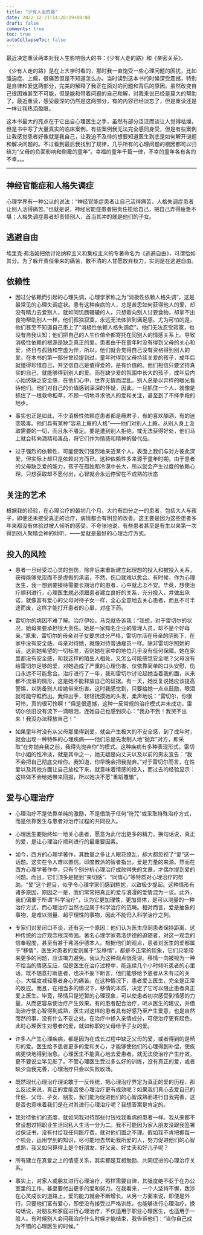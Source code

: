 ```yaml
---
title: "少有人走的路"
date: 2022-12-21T14:28:19+08:00
draft: false
comments: true
toc: true
autoCollapseToc: false
---
```


最近决定重读两本对我人生影响很大的书：《少有人走的路》和《亲密关系》。

《少有人走的路》是在上大学时看的，那时我一直饱受一些心理问题的困扰，比如强迫症、上瘾，很痛苦但是不知道怎么办。当时读到这本书的时候深受震撼，特别是自律和爱这两部分，完美的解释了我正在面对的问题和背后的原因。虽然改变自己很困难甚至不可能，但是能和带着问题的自己和解，对我来说已经是莫大的帮助了。最近重读，感受最深的仍然是这两部分，有的内容已经淡忘了，但是重读还是一样让我热泪盈眶。

这本书最大的亮点在于它出自心理医生之手，虽然有部分泛泛而谈让人觉得枯燥，但是书中写了大量真实的临床案例，有些案例我无法完全感同身受，但是有些案例让我感觉患者好像就是我自己，让我迫不及待的想要知道医生到底是如何解开谜题和解决问题的。不过看到最后我找到了规律，几乎所有的心理问题的根因都可以归结为“父母的负面影响和倒霉的童年”。幸福的童年千篇一律，不幸的童年各有各的不幸。。。

---

## 神经官能症和人格失调症

心理学界有一种公认的说法：“神经官能症患者让自己活得痛苦，人格失调症患者让别人活得痛苦。”也就是说，神经官能症患者把责任揽给自己，把自己弄得疲惫不堪；人格失调症患者却责怪别人，首当其冲的就是他们的子女。

## 逃避自由

埃里克·弗洛姆把他讨论纳粹主义和集权主义的专著命名为《逃避自由》，可谓恰如其分。为了躲开责任带来的痛苦，数不清的人甘愿放弃权力，实则是在逃避自由。

## 依赖性

* 因过分依赖而引起的心理失调，心理学家称之为“消极性依赖人格失调”，这是最常见的心理失调症状。患有这种疾病的人，总是苦思如何获得他人的爱，却没有精力去爱别人，就如同饥肠辘辘的人，只想着向别人讨要食物，却拿不出食物帮助别人一样。他们孤独寂寞，永远无法体验到满足感。尤为可怕的是，他们甚至不知道自己患上了“消极性依赖人格失调症”。他们无法忍受寂寞，也没有自我认知；他们把自己的人生价值全都寄托在同别人的情感关系上。导致消极性依赖的根源是缺乏真正的爱。患者由于在童年时没有得到父母的关心和爱，终日与孤独和空虚为伴，所以，他们就会觉得自己没有资格得到别人的爱。在本书的第一部分曾经提到过，童年时得到父母持续关爱的孩子，成年后就懂得珍惜自己，并坚信自己是值得爱的，是有价值的。他们相信只要坚持真实的自己，就能够得到别人的爱。而在缺少爱的氛围中长大的孩子，成年后内心始终缺乏安全感，在他们心中，世界无情而混乱，别人总是以异样的眼光看待他们。他们对自己的价值感到深深的怀疑，因此，一旦抓住一个人，就像是抓住了一根救命稻草，不顾一切地寻求他人的爱和关注，甚至到了不择手段的地步。

* 事实也正是如此，不少消极性依赖症患者都是瘾君子，有的喜欢酗酒，有的迷恋吸毒。他们具有某种“容易上瘾的人格”——他们对别人上瘾，从别人身上汲取需要的一切，而且永不餍足。要是遭到别人拒绝，或无法获得好处，他们马上就会转向酒精和毒品，将它们作为情感和精神的替代品。

* 过于强烈的依赖性，可能使我们强烈地亲近某个人，表面上我们与对方彼此深爱，但实际上却只是依赖对方而已。这种依赖性多来源于童年时期，由于患者的父母缺乏爱的能力，孩子在孤独和冷漠中长大，所以就会产生过度的依赖心理。只想获取却不愿付出，心智就会永远停留在不成熟的状态

## 关注的艺术

根据我的经验，在心理治疗的最初几个月，大约有四分之一的患者，包括大人与孩子，即便还未接受真正的治疗，病情都会有明显的改善。这主要是因为这些患者多年来都没有体验过被人倾听的感受。不夸张地说，有些患者甚至是有生以来第一次得到别人聚精会神的倾听。——爱就是最好的心理治疗方式。

## 投入的风险

* 患者一旦经受过心灵的创伤，除非后来重新建立起理想的投入和被投入关系，获得能够兑现而不是虚假的承诺，不然，伤口就难以愈合。有时候，作为心理医生，我一想到要接待需要长期治疗的患者，心中就忐忑不安。毕竟，想使治疗顺利进行，心理医生就必须跟患者建立良好的关系，充分投入，并做出承诺，就像富有爱心的父母对待子女一样，全心全意地去关心患者，而且不可半途而废，这样才能打开患者的心扉，对症下药。

* 雷切尔的病因不难了解。治疗伊始，马克就告诉我：“我想，对于雷切尔的状况，她母亲要承担很大责任。她是一家知名企业的管理人员，却不是个好母亲。”原来，雷切尔的母亲对子女要求过分严格，雷切尔活在母亲的阴影下，在家中没有安全感。母亲对待她，就像对待普通雇员一样。除非雷切尔照她的话，达到她希望的一切标准，否则她在家中的地位几乎没有任何保障。她在家里都没有安全感，和我这样的陌生人相处，又怎么可能感觉安全呢？父母没有给雷切尔足够的爱，对她造成了严重的心理伤害，仅依靠简单的口头安慰，伤口永远不可能愈合。治疗进行了一年，我和雷切尔讨论起她当着我的面，从来都不流泪的情形，这是她不能释放自己的证据。有一天，她反复说她应该提高警惕，以防备别人给她带来伤害。这时我感觉到，只要给她一点点鼓励，眼泪就可能夺眶而出。我伸出手，轻轻抚摸她的头发，柔声地说：“雷切尔，你很可怜，真的很可怜啊！”但是很遗憾，这种一反常规的治疗模式并未成功，雷切尔依旧没有流下一滴眼泪，连她自己也感到灰心：“我办不到！我哭不出来！我没办法释放自己！”

* 如果童年时没有从父母那里得到爱，就会产生极大的不安全感，到了成年时，就会出现一种特殊的心理疾病——他们总是先发制人地“抛弃”对方，即采取“在你抛弃我之前，我得先抛弃你”的模式。这种疾病有多种表现形式，雷切尔小姐的性冷淡，就是其中之一，她无疑是向丈夫以及以前的男友宣告：“我不会把自己彻底交给你。我知道，你早晚会把我抛弃。”对于雷切尔而言，在性爱以及其他方面让自己放松下来，就意味着情感的投入，而过去的经验显示：这样做不会给她带来回报，所以她决不愿“重蹈覆辙”。

## 爱与心理治疗

* 心理治疗不是依靠单纯的激励，不是借助于任何“符咒”或采取特殊治疗方式，而是依靠医生与患者对治疗过程的共同投入。

* 心理医生要始终如一地关心患者，愿意为此付出更多的精力。换句话说，真正的爱，是让心理治疗顺利进行的最重要因素。

* 如今，西方的心理学著作，其数量之多让人眼花缭乱，却大都忽视了“爱”这一话题。这实在令人难以置信。印度教派的智者指出，爱是力量的来源。然而在西方心理学著作中，只有个别分析心理治疗成败得失的文章，才偶尔提到爱的问题。而且，它们顶多是提到“亲切感”、“同情心”等特质对心理治疗的帮助。“爱”这个题目，似乎令心理学家们感到尴尬，以致极少提起。这种情形有诸多原因，原因之一是，我们常常把真正的爱与浪漫的爱情混为一谈。此外，我们偏重于所谓“科学治疗”，认为它更加理性，更加具体，是可以测量的一种治疗方式，而心理治疗当然也应属于科学治疗的范畴。相对而言，爱是抽象的事物，是难以测量、超乎理性的事物，因此不能归入科学治疗之列。

* 专家们对爱闭口不谈，还有另一个原因：他们认为医生应同患者保持距离，这种传统的治疗观念根深蒂固。著名心理学家弗洛伊德的追随者，对这一观念的信奉程度，甚至有甚于弗洛伊德本人。根据他们的观点，患者对医生的爱都属于“移情”，医生对患者的爱则属于“反移情”，都是不正常的现象，它们只能带来更多的问题，应该竭力避免。我认为这种观点很荒谬。移情一向被视为一种不恰当的情感反应，但是医生在治疗过程中，能连续几个小时倾听患者的心里话，既不随意打断患者，也决不妄下断言，他们能够给予患者从未有过的关心，大幅度减轻患者身心的痛苦。在这种情况下，患者爱上医生，完全是正常的反应。而且，在相当多的情况下，移情的本质，决定了它可以阻止患者真正爱上医生。毕竟，移情只是短暂的心理现象，可以使患者初次感受到情感的力量，从而更容易使治疗产生效果。有的患者配合治疗，听从医生的建议，并借助治疗使心智得到成熟，医生对这样的患者具有好感乃至产生爱意，也是自然而然的事，没有什么不妥之处。在治疗中掺入亲情成分，可使治疗更有起色，此时心理医生对患者的爱，就如称职的父母给予子女的爱。

* 许多人产生心理疾病，都是因为在成长过程中缺乏父母的爱，或者得到的是畸形的爱。医生给予患者更多的爱和关心，才能够使他们的心理得到补偿，使疾病更快地得到治愈。心理医生不能真心地去爱患者，就无法使治疗产生疗效，更不要说立竿见影了。不管心理医生受过多么好的训练，没有真正的爱，或者缺少自我完善，心理治疗只会以失败收场。

* 既然现代心理治疗理论敢于一反传统，把心理治疗界定为真正的爱的历程，那么反过来说，真正的爱能否使心理治疗更有成效呢？如果我们真心去爱自己的伴侣、父母、子女、朋友，我们能为促进他们的心智成熟而进行自我完善，这是否也意味着我们是在对其进行心理治疗呢？我想答案是肯定的。

* 我对待他们的态度，就如同我对待那些付钱找我看病的患者一样。我从来都不曾设想过把职业生活同私人生活一分为二。我不可能因为家人朋友没跟我签署过保证书，没有付给我任何医疗费，就对他们置之不理。假如我不肯把握每一个机会，运用学到的知识，尽可能地去帮助我所爱的人，努力促进他们的心智成熟，我又如何算得上是个好朋友、好父亲、好丈夫和好儿子呢？

* 所有建立在真爱之上的情感关系，其实都是互相勉励、共同促进的心理治疗关系。

* 事实上，对家人或朋友进行心理治疗，照样需要自律，其强度绝不亚于在办公室里的工作，甚至要付出更多的爱和努力。在我看来，一个人坚持不懈，跋涉在心灵成长的道路上，爱的能力就会不断增长。从另一方面来说，即便是外行，只要他们富有爱心，即使没有接受过严格训练，也能够进行心理治疗。换句话说，对朋友和家庭进行心理治疗，不仅适用于职业心理医生，也适用于一般人。有时候别人会问我治疗什么时候才能结束，我告诉他们：“当你自己成为不错的心理医生的时候。”


